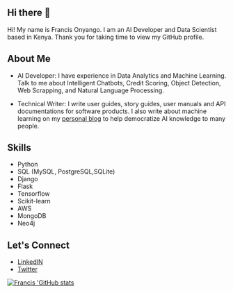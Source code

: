 ## Hi there 👋

Hi! My name is Francis Onyango. I am an AI Developer and Data Scientist based in Kenya. 
Thank you for taking time to view my GitHub profile.

## About Me

- AI Developer: I have experience in Data Analytics and Machine Learning. Talk to me about Intelligent Chatbots, Credit Scoring, Object Detection, Web Scrapping, and Natural Language Processing.

- Technical Writer: I write user guides, story guides, user manuals and API documentations for software products. I also write about machine learning on my [personal blog](https://yourdataguy.org) to help democratize AI knowledge to many people. 

## Skills
- Python
- SQL (MySQL, PostgreSQL,SQLite)
- Django
- Flask
- Tensorflow
- Scikit-learn
- AWS
- MongoDB
- Neo4j

## Let's Connect
- [LinkedIN](https://www.linkedin.com/in/francis-onyango-70825b1a9/)
- [Twitter](https://twitter.com/FOnyango_)

[![Francis 'GitHub stats](https://github-readme-stats.vercel.app/api?username=fonyango)](https://github.com/fonyango/github-readme-stats)
